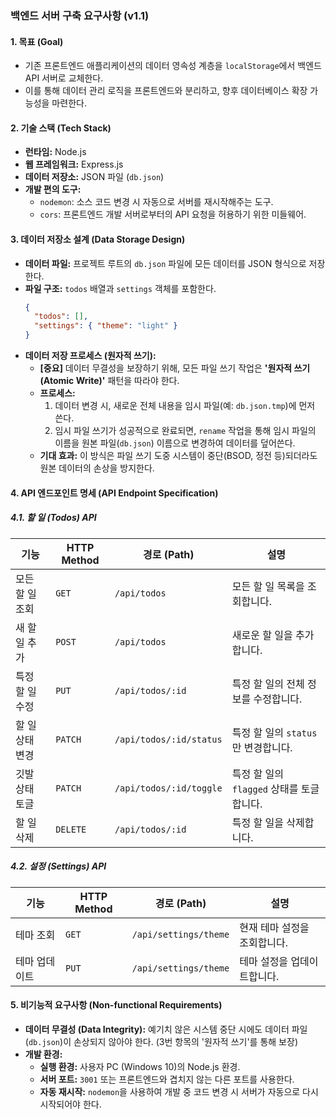 ### 백엔드 서버 구축 요구사항 (v1.1)

#### 1. 목표 (Goal)

-   기존 프론트엔드 애플리케이션의 데이터 영속성 계층을 `localStorage`에서 백엔드 API 서버로 교체한다.
-   이를 통해 데이터 관리 로직을 프론트엔드와 분리하고, 향후 데이터베이스 확장 가능성을 마련한다.

#### 2. 기술 스택 (Tech Stack)

-   **런타임:** Node.js
-   **웹 프레임워크:** Express.js
-   **데이터 저장소:** JSON 파일 (`db.json`)
-   **개발 편의 도구:**
    -   `nodemon`: 소스 코드 변경 시 자동으로 서버를 재시작해주는 도구.
    -   `cors`: 프론트엔드 개발 서버로부터의 API 요청을 허용하기 위한 미들웨어.

#### 3. 데이터 저장소 설계 (Data Storage Design)

-   **데이터 파일:** 프로젝트 루트의 `db.json` 파일에 모든 데이터를 JSON 형식으로 저장한다.
-   **파일 구조:** `todos` 배열과 `settings` 객체를 포함한다.
    ```json
    {
      "todos": [],
      "settings": { "theme": "light" }
    }
    ```
-   **데이터 저장 프로세스 (원자적 쓰기):**
    -   **[중요]** 데이터 무결성을 보장하기 위해, 모든 파일 쓰기 작업은 **'원자적 쓰기(Atomic Write)'** 패턴을 따라야 한다.
    -   **프로세스:**
        1.  데이터 변경 시, 새로운 전체 내용을 임시 파일(예: `db.json.tmp`)에 먼저 쓴다.
        2.  임시 파일 쓰기가 성공적으로 완료되면, `rename` 작업을 통해 임시 파일의 이름을 원본 파일(`db.json`) 이름으로 변경하여 데이터를 덮어쓴다.
    -   **기대 효과:** 이 방식은 파일 쓰기 도중 시스템이 중단(BSOD, 정전 등)되더라도 원본 데이터의 손상을 방지한다.

#### 4. API 엔드포인트 명세 (API Endpoint Specification)

##### 4.1. 할 일 (Todos) API

| 기능             | HTTP Method | 경로 (Path)              | 설명                                       |
| ---------------- | ----------- | ------------------------ | ------------------------------------------ |
| 모든 할 일 조회  | `GET`       | `/api/todos`             | 모든 할 일 목록을 조회합니다.              |
| 새 할 일 추가    | `POST`      | `/api/todos`             | 새로운 할 일을 추가합니다.                 |
| 특정 할 일 수정  | `PUT`       | `/api/todos/:id`         | 특정 할 일의 전체 정보를 수정합니다.       |
| 할 일 상태 변경  | `PATCH`     | `/api/todos/:id/status`  | 특정 할 일의 `status`만 변경합니다.        |
| 깃발 상태 토글   | `PATCH`     | `/api/todos/:id/toggle`  | 특정 할 일의 `flagged` 상태를 토글합니다.  |
| 할 일 삭제       | `DELETE`    | `/api/todos/:id`         | 특정 할 일을 삭제합니다.                   |

##### 4.2. 설정 (Settings) API

| 기능       | HTTP Method | 경로 (Path)         | 설명                       |
| ---------- | ----------- | ------------------- | -------------------------- |
| 테마 조회  | `GET`       | `/api/settings/theme` | 현재 테마 설정을 조회합니다. |
| 테마 업데이트 | `PUT`       | `/api/settings/theme` | 테마 설정을 업데이트합니다.  |

#### 5. 비기능적 요구사항 (Non-functional Requirements)

-   **데이터 무결성 (Data Integrity):** 예기치 않은 시스템 중단 시에도 데이터 파일(`db.json`)이 손상되지 않아야 한다. (3번 항목의 '원자적 쓰기'를 통해 보장)
-   **개발 환경:**
    -   **실행 환경:** 사용자 PC (Windows 10)의 Node.js 환경.
    -   **서버 포트:** `3001` 또는 프론트엔드와 겹치지 않는 다른 포트를 사용한다.
    -   **자동 재시작:** `nodemon`을 사용하여 개발 중 코드 변경 시 서버가 자동으로 다시 시작되어야 한다.
